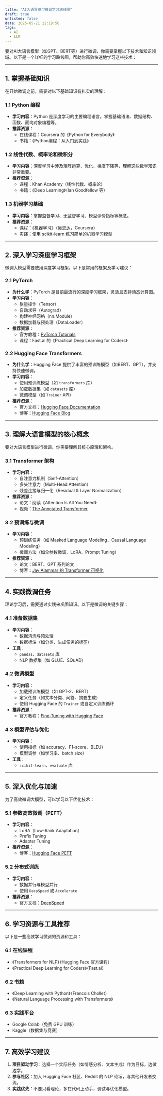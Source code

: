 ```yaml
---
title: "AI大语言模型微调学习路线图"
draft: true
unlisted: false
date: 2025-05-21 12:19:50
tags: 
  - AI
  - LLM
---
```



要对AI大语言模型（如GPT、BERT等）进行微调，你需要掌握以下技术和知识领域。以下是一个详细的学习路线图，帮助你高效快速地学习这些技术：

---

## **1. 掌握基础知识**
在开始微调之前，需要对以下基础知识有扎实的理解：

### **1.1 Python 编程**
- **学习内容**：Python 是深度学习的主要编程语言，掌握基础语法、数据结构、函数、面向对象编程等。
- **推荐资源**：
  - 在线课程：Coursera 的《Python for Everybody》
  - 书籍：《Python编程：从入门到实践》

### **1.2 线性代数、概率论和微积分**
- **学习内容**：深度学习中涉及矩阵运算、优化、梯度下降等，理解这些数学知识非常重要。
- **推荐资源**：
  - 课程：Khan Academy（线性代数、概率论）
  - 书籍：《Deep Learning》（Ian Goodfellow 等）

### **1.3 机器学习基础**
- **学习内容**：掌握监督学习、无监督学习、模型评价指标等概念。
- **推荐资源**：
  - 课程：《机器学习》（吴恩达，Coursera）
  - 实践：使用 scikit-learn 练习简单的机器学习模型

---

## **2. 深入学习深度学习框架**
微调大模型需要使用深度学习框架，以下是常用的框架及学习建议：

### **2.1 PyTorch**
- **为什么学**：PyTorch 是目前最流行的深度学习框架，灵活且支持动态计算图。
- **学习内容**：
  - 张量操作（Tensor）
  - 自动求导（Autograd）
  - 构建神经网络（nn.Module）
  - 数据加载与预处理（DataLoader）
- **推荐资源**：
  - 官方教程：[PyTorch Tutorials](https://pytorch.org/tutorials/)
  - 课程：Fast.ai 的《Practical Deep Learning for Coders》

### **2.2 Hugging Face Transformers**
- **为什么学**：Hugging Face 提供了丰富的预训练模型（如BERT、GPT），并支持快速微调。
- **学习内容**：
  - 使用预训练模型（如 `transformers` 库）
  - 加载数据集（如 `datasets` 库）
  - 微调模型（如 `Trainer` API）
- **推荐资源**：
  - 官方文档：[Hugging Face Documentation](https://huggingface.co/docs)
  - 博客：[Hugging Face Blog](https://huggingface.co/blog)

---

## **3. 理解大语言模型的核心概念**
要对大语言模型进行微调，你需要理解其核心原理和架构。

### **3.1 Transformer 架构**
- **学习内容**：
  - 自注意力机制（Self-Attention）
  - 多头注意力（Multi-Head Attention）
  - 残差连接与归一化（Residual & Layer Normalization）
- **推荐资源**：
  - 论文：阅读《Attention Is All You Need》
  - 视频：[The Annotated Transformer](http://nlp.seas.harvard.edu/2018/04/03/attention.html)

### **3.2 预训练与微调**
- **学习内容**：
  - 预训练任务（如 Masked Language Modeling、Causal Language Modeling）
  - 微调方法（如全参数微调、LoRA、Prompt Tuning）
- **推荐资源**：
  - 论文：BERT、GPT 系列论文
  - 博客：[Jay Alammar 的 Transformer 可视化](https://jalammar.github.io/)

---

## **4. 实践微调任务**
理论学习后，需要通过实践来巩固知识。以下是微调的关键步骤：

### **4.1 准备数据集**
- **学习内容**：
  - 数据清洗与预处理
  - 数据标注（如分类、生成任务的标签）
- **工具**：
  - `pandas`、`datasets` 库
  - NLP 数据集（如 GLUE、SQuAD）

### **4.2 微调模型**
- **学习内容**：
  - 加载预训练模型（如 GPT-2、BERT）
  - 定义任务（如文本分类、问答、摘要生成）
  - 使用 Hugging Face 的 `Trainer` 或自定义训练循环
- **推荐资源**：
  - 官方教程：[Fine-Tuning with Hugging Face](https://huggingface.co/course/chapter3)

### **4.3 模型评估与优化**
- **学习内容**：
  - 使用指标（如 accuracy、F1-score、BLEU）
  - 模型调参（如学习率、batch size）
- **工具**：
  - `scikit-learn`、`evaluate` 库

---

## **5. 深入优化与加速**
为了高效微调大模型，可以学习以下优化技术：

### **5.1 参数高效微调（PEFT）**
- **学习内容**：
  - LoRA（Low-Rank Adaptation）
  - Prefix Tuning
  - Adapter Tuning
- **推荐资源**：
  - 博客：[Hugging Face PEFT](https://huggingface.co/docs/peft)

### **5.2 分布式训练**
- **学习内容**：
  - 数据并行与模型并行
  - 使用 `DeepSpeed` 或 `Accelerate`
- **推荐资源**：
  - 官方文档：[DeepSpeed](https://www.deepspeed.ai/)

---

## **6. 学习资源与工具推荐**
以下是一些高效学习微调的资源和工具：

### **6.1 在线课程**
- 《Transformers for NLP》（Hugging Face 官方课程）
- 《Practical Deep Learning for Coders》（Fast.ai）

### **6.2 书籍**
- 《Deep Learning with Python》（Francois Chollet）
- 《Natural Language Processing with Transformers》

### **6.3 实践平台**
- Google Colab（免费 GPU 训练）
- Kaggle（数据集与竞赛）

---

## **7. 高效学习建议**
1. **项目驱动学习**：选择一个实际任务（如情感分析、文本生成）作为目标，边做边学。
2. **参与社区**：加入 Hugging Face 社区、Reddit 的 NLP 论坛，与其他开发者交流。
3. **实践优先**：不要只看理论，多在代码上动手，调试与优化模型。

